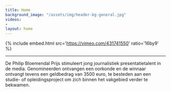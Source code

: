 ```yaml
---
title: Home
background_image: "/assets/img/header-bg-general.jpg"
videos:
- 
layout: home
---
```


{% include embed.html src='https://vimeo.com/431741550' ratio='16by9' %}

---

De Philip Bloemendal Prijs stimuleert jong journalistiek presentatietalent in de media. Genomineerden ontvangen een oorkonde en de winnaar ontvangt tevens een geldbedrag van 3500 euro, te besteden aan een studie- of opleidingsproject om zich binnen het vakgebied verder te bekwamen.
